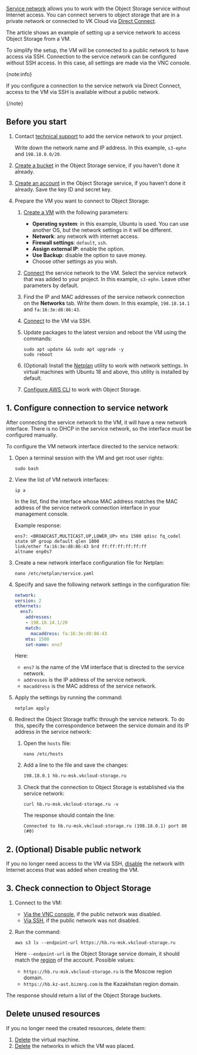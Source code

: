 [Service network](/en/networks/vnet/concepts/net-types#service_net) allows you to work with the Object Storage service without Internet access. You can connect servers to object storage that are in a private network or connected to VK Cloud via [Direct Connect](/en/networks/directconnect).

The article shows an example of setting up a service network to access Object Storage from a VM.

To simplify the setup, the VM will be connected to a public network to have access via SSH. Connection to the service network can be configured without SSH access. In this case, all settings are made via the VNC console.

{note:info}

If you configure a connection to the service network via Direct Connect, access to the VM via SSH is available without a public network.

{/note}

## Before you start

1. Contact [technical support]((mailto:support@mcs.mail.ru)) to add the service network to your project.

   Write down the network name and IP address. In this example, `s3-ephn` and `198.18.0.0/20`.

1. [Create a bucket](/en/storage/s3/instructions/buckets/create-bucket) in the Object Storage service, if you haven't  done it already.
1. [Create an account](/ru/storage/s3/instructions/access-management/access-keys "change-lang") in the Object Storage service, if you haven't done it already. Save the key ID and secret key.
1. Prepare the VM you want to connect to Object Storage:

   1. [Create a VM](/en/computing/iaas/instructions/vm/vm-create) with the following parameters:

      - **Operating system**: in this example, Ubuntu is used. You can use another OS, but the network settings in it will be different.
      - **Network**: any network with internet access.
      - **Firewall settings**: `default`, `ssh`.
      - **Assign external IP**: enable the option.
      - **Use Backup**: disable the option to save money.
      - Choose other settings as you wish.
   1. [Connect](/en/computing/iaas/instructions/vm/vm-add-net#connecting_the_network_to_the_vm) the service network to the VM. Select the service network that was added to your project. In this example, `s3-ephn`. Leave other parameters by default.
   1. Find the IP and MAC addresses of the service network connection on the **Networks** tab. Write them down. In this example, `198.18.14.1` and `fa:16:3e:d8:86:43`.
   1. [Connect](/en/computing/iaas/instructions/vm/vm-connect/vm-connect-nix) to the VM via SSH.
   1. Update packages to the latest version and reboot the VM using the commands:

      ```console
      sudo apt update && sudo apt upgrade -y
      sudo reboot
      ```

   1. (Optional) Install the [Netplan](https://www.altlinux.org/Netplan) utility to work with network settings. In virtual machines with Ubuntu 18 and above, this utility is installed by default.
   1. [Configure AWS CLI](/en/storage/s3/connect/s3-cli) to work with Object Storage.

## 1. Configure connection to service network

After connecting the service network to the VM, it will have a new network interface. There is no DHCP in the service network, so the interface must be configured manually.

To configure the VM network interface directed to the service network:

1. Open a terminal session with the VM and get root user rights:

    ```console
   sudo bash
   ```

1. View the list of VM network interfaces:

    ```console
    ip a
    ```

    In the list, find the interface whose MAC address matches the MAC address of the service network connection interface in your management console.

    Example response:

    ```console
    ens7: <BROADCAST,MULTICAST,UP,LOWER_UP> mtu 1500 qdisc fq_codel state UP group default qlen 1000
    link/ether fa:16:3e:d8:86:43 brd ff:ff:ff:ff:ff:ff
    altname enp0s7
    ```
1. Create a new network interface configuration file for Netplan:

    ```console
    nano /etc/netplan/service.yaml
    ```

1. Specify and save the following network settings in the configuration file:

    ```yaml
    network:
    version: 2
    ethernets:
      ens7:
        addresses:
        - 198.18.14.1/20
        match:
          macaddress: fa:16:3e:d8:86:43
        mtu: 1500
        set-name: ens7
    ```

    Here:

      - `ens7` is the name of the VM interface that is directed to the service network.
      - `addresses` is the IP address of the service network.
      - `macaddress` is the MAC address of the service network.

1. Apply the settings by running the command:

    ```console
    netplan apply
    ```

1. Redirect the Object Storage traffic through the service network. To do this, specify the correspondence between the service domain and its IP address in the service network:

   1. Open the `hosts` file:

      ```console
      nano /etc/hosts
      ```

   1. Add a line to the file and save the changes:

      ```txt
      198.18.0.1 hb.ru-msk.vkcloud-storage.ru
      ```

   1. Check that the connection to Object Storage is established via the service network:

      ```console
      curl hb.ru-msk.vkcloud-storage.ru -v
      ```

      The response should contain the line:

      ```console
      Connected to hb.ru-msk.vkcloud-storage.ru (198.18.0.1) port 80 (#0)
      ```

## 2. (Optional) Disable public network

If you no longer need access to the VM via SSH, [disable](/en/computing/iaas/instructions/vm/vm-add-net#deleting_a_vm_network) the network with Internet access that was added when creating the VM.

## 3. Check connection to Object Storage

1. Connect to the VM:

   - [Via the VNC console](/ru/computing/iaas/instructions/vm/vm-console), if the public network was disabled.
   - [Via SSH](/ru/computing/iaas/instructions/vm/vm-connect/vm-connect-nix), if the public network was not disabled.

1. Run the command:

    ```console
    aws s3 ls --endpoint-url https://hb.ru-msk.vkcloud-storage.ru
    ```

    Here `--endpoint-url` is the Object Storage service domain, it should match the [region](/en/tools-for-using-services/account/concepts/regions) of the account. Possible values:

      - `https://hb.ru-msk.vkcloud-storage.ru` is the Moscow region domain.
      - `https://hb.kz-ast.bizmrg.com` is the Kazakhstan region domain.

The response should return a list of the Object Storage buckets.

## Delete unused resources

If you no longer need the created resources, delete them:

1. [Delete](/en/computing/iaas/instructions/vm/vm-manage#delete_vm) the virtual machine.
1. [Delete](/en/networks/vnet/instructions/net#deleting_network) the networks in which the VM was placed.
